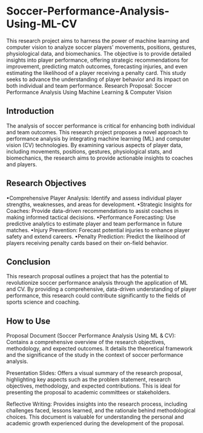 # Soccer-Performance-Analysis-Using-ML-CV
This research project aims to harness the power of machine learning and computer vision to analyze soccer players' movements, positions, gestures, physiological data, and biomechanics. The objective is to provide detailed insights into player performance, offering strategic recommendations for improvement, predicting match outcomes, forecasting injuries, and even estimating the likelihood of a player receiving a penalty card. This study seeks to advance the understanding of player behavior and its impact on both individual and team performance.
Research Proposal: Soccer Performance Analysis Using Machine Learning & Computer Vision

## Introduction
The analysis of soccer performance is critical for enhancing both individual and team outcomes. This research project proposes a novel approach to performance analysis by integrating machine learning (ML) and computer vision (CV) technologies. By examining various aspects of player data, including movements, positions, gestures, physiological stats, and biomechanics, the research aims to provide actionable insights to coaches and players.

## Research Objectives
  •Comprehensive Player Analysis: Identify and assess individual player strengths, weaknesses, and areas for development.
  •Strategic Insights for Coaches: Provide data-driven recommendations to assist coaches in making informed tactical decisions.
  •Performance Forecasting: Use predictive analytics to estimate player and team performance in future matches.
  •Injury Prevention: Forecast potential injuries to enhance player safety and extend careers.
  •Penalty Prediction: Predict the likelihood of players receiving penalty cards based on their on-field behavior.

## Conclusion
This research proposal outlines a project that has the potential to revolutionize soccer performance analysis through the application of ML and CV. By providing a comprehensive, data-driven understanding of player performance, this research could contribute significantly to the fields of sports science and coaching.

## How to Use
Proposal Document (Soccer Performance Analysis Using ML & CV): Contains a comprehensive overview of the research objectives, methodology, and expected outcomes. It details the theoretical framework and the significance of the study in the context of soccer performance analysis.

Presentation Slides: Offers a visual summary of the research proposal, highlighting key aspects such as the problem statement, research objectives, methodology, and expected contributions. This is ideal for presenting the proposal to academic committees or stakeholders.

Reflective Writing: Provides insights into the research process, including challenges faced, lessons learned, and the rationale behind methodological choices. This document is valuable for understanding the personal and academic growth experienced during the development of the proposal.
